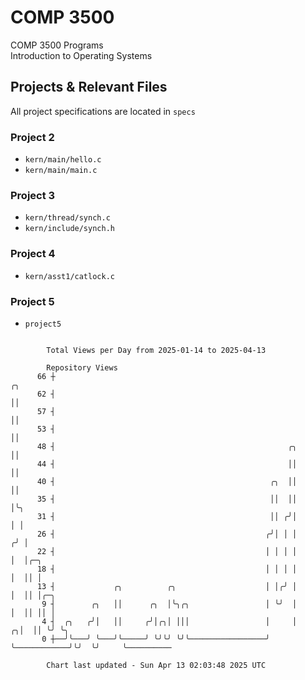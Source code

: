 # COMP 3500
COMP 3500 Programs  
Introduction to Operating Systems  
## Projects & Relevant Files
All project specifications are located in `specs`
### Project 2
- `kern/main/hello.c`
- `kern/main/main.c`
### Project 3
- `kern/thread/synch.c`
- `kern/include/synch.h`
### Project 4
- `kern/asst1/catlock.c`
### Project 5
- `project5`

```

        Total Views per Day from 2025-01-14 to 2025-04-13

        Repository Views
      66 ┼                                                                     ╭╮
      62 ┤                                                                     ││
      57 ┤                                                                     ││
      53 ┤                                                                     ││
      48 ┤                                                    ╭╮               ││
      44 ┤                                                    ││               ││
      40 ┤                                                ╭╮  ││               ││
      35 ┤                                                ││  ││               │╰╮
      31 ┤                                                ││ ╭╯│               │ │
      26 ┤                                               ╭╯│ │ │              ╭╯ │
      22 ┤                                               │ │ │ │              │  │╭─╮
      18 ┤                                               │ │ │ │              │  ││ │
      13 ┤             ╭╮          ╭╮                    │ │╭╯ │              │  ││ │╭─╮
       9 ┤        ╭╮   ││      ╭╮  │╰╮╭╮                 │ ╰╯  │              │  ││ ││ │
       4 ┤  ╭╮   ╭╯│   ││     ╭╯│╭╮│ │││                 │     │            ╭╮│  ││ ╰╯ ╰╮
       0 ┼──╯╰───╯ ╰───╯╰─────╯ ╰╯╰╯ ╰╯╰─────────────────╯     ╰────────────╯╰╯  ╰╯     ╰──────────

        Chart last updated - Sun Apr 13 02:03:48 2025 UTC
        
```
